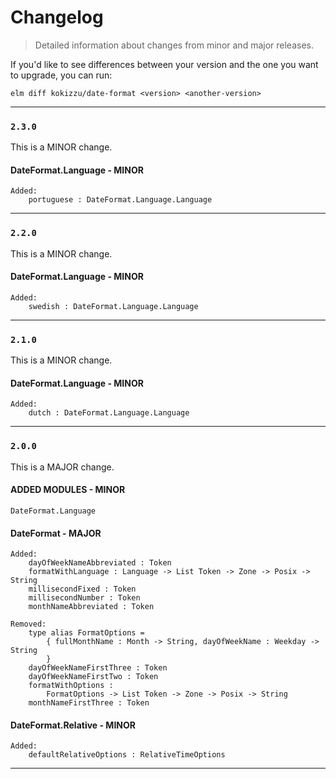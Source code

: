 # Changelog
> Detailed information about changes from minor and major releases.

If you'd like to see differences between your version and the one you want to upgrade, you can run:

`elm diff kokizzu/date-format <version> <another-version>`

---

### `2.3.0`

This is a MINOR change.

#### DateFormat.Language - MINOR

    Added:
        portuguese : DateFormat.Language.Language

---

### `2.2.0`

This is a MINOR change.

#### DateFormat.Language - MINOR

    Added:
        swedish : DateFormat.Language.Language

---

### `2.1.0`

This is a MINOR change.

#### DateFormat.Language - MINOR

    Added:
        dutch : DateFormat.Language.Language

---

### `2.0.0`
This is a MAJOR change.

#### ADDED MODULES - MINOR

    DateFormat.Language


#### DateFormat - MAJOR

    Added:
        dayOfWeekNameAbbreviated : Token
        formatWithLanguage : Language -> List Token -> Zone -> Posix -> String
        millisecondFixed : Token
        millisecondNumber : Token
        monthNameAbbreviated : Token

    Removed:
        type alias FormatOptions =
            { fullMonthName : Month -> String, dayOfWeekName : Weekday -> String
            }
        dayOfWeekNameFirstThree : Token
        dayOfWeekNameFirstTwo : Token
        formatWithOptions :
            FormatOptions -> List Token -> Zone -> Posix -> String
        monthNameFirstThree : Token


#### DateFormat.Relative - MINOR

    Added:
        defaultRelativeOptions : RelativeTimeOptions

---
